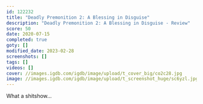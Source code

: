 ```yaml
---
id: 122232
title: "Deadly Premonition 2: A Blessing in Disguise"
description: "Deadly Premonition 2: A Blessing in Disguise - Review"
score: 50
date: 2020-07-15
completed: true
goty: []
modified_date: 2023-02-28
screenshots: []
tags: []
videos: []
cover: //images.igdb.com/igdb/image/upload/t_cover_big/co2c28.jpg
image: //images.igdb.com/igdb/image/upload/t_screenshot_huge/sc6yzl.jpg
---
```

What a shitshow...